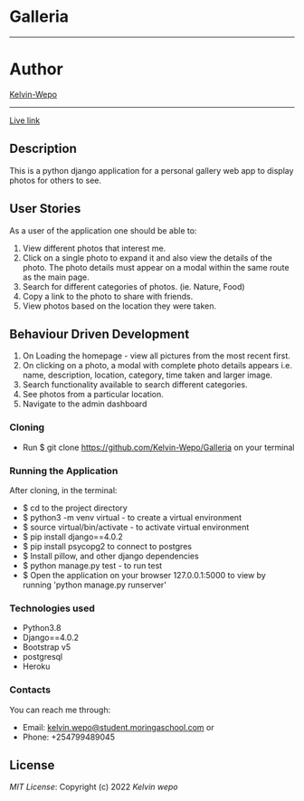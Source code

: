 # Galleria

<hr>

# Author
[Kelvin-Wepo](https://github.com/Kelvin-Wepo/Galleria)
<hr>

[Live link](https://wepogallery.herokuapp.com/)

## Description
This is a python django application for a personal gallery web app to display photos for others to see.


## User Stories
As a user of the application one should be able to:

1. View different photos that interest me.
1. Click on a single photo to expand it and also view the details of the photo. The photo details must appear on a modal within the same route as the main page.
1. Search for different categories of photos. (ie. Nature, Food)
1. Copy a link to the photo to share with friends.
1. View photos based on the location they were taken.

## Behaviour Driven Development
1. On Loading the homepage - view all pictures from the most recent first.
1. On clicking on a photo, a modal with complete photo details appears i.e. name, description, location, category, time taken and larger image.
1. Search functionality available to search different categories.
1. See photos from a particular location.
1. Navigate to the admin dashboard

### Cloning
* Run $ git clone https://github.com/Kelvin-Wepo/Galleria on your terminal

### Running the Application
After cloning, in the terminal: 
* $ cd to the project directory
* $ python3 -m venv virtual - to create a virtual environment
* $ source virtual/bin/activate - to activate virtual environment
* $ pip install django==4.0.2
* $ pip install psycopg2 to connect to postgres
* $ Install pillow, and other django dependencies
* $ python manage.py test - to run test
* $ Open the application on your browser 127.0.0.1:5000 to view by running 'python manage.py runserver'

### Technologies used
* Python3.8
* Django==4.0.2
* Bootstrap v5
* postgresql
* Heroku

### Contacts
You can reach me through:
* Email: kelvin.wepo@student.moringaschool.com or
* Phone: +254799489045

## License
*MIT License*:
Copyright (c) 2022 *Kelvin wepo*